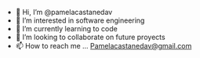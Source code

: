 - 👋 Hi, I’m @pamelacastanedav
- 👀 I’m interested in software engineering
- 🌱 I’m currently learning to code 
- 💞️ I’m looking to collaborate on future proyects
- 📫 How to reach me ... Pamelacastanedav@gmail.com

<!---
pamelacastanedav/pamelacastanedav is a ✨ special ✨ repository because its `README.md` (this file) appears on your GitHub profile.
You can click the Preview link to take a look at your changes.
--->

